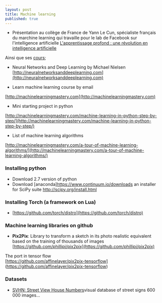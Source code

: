 ```yaml
---
layout: post
title: Machine learning
published: true
---
```


* Présentation au collège de France de Yann Le Cun, spécialiste français du marchine learning qui travaille pour le lab de Facebook sur l'intelligence artificielle [L'apprentissage profond : une révolution en intelligence artificielle](https://www.college-de-france.fr/site/yann-lecun/inaugural-lecture-2016-02-04-18h00.htm)

Ainsi que ses [cours](https://www.college-de-france.fr/site/yann-lecun/course-2016-02-26-11h00.htm);

* Neural Networks and Deep Learning by Michael Nielsen
[http://neuralnetworksanddeeplearning.com](http://neuralnetworksanddeeplearning.com)

* Learn machine learning course by email

[http://machinelearningmastery.com](http://machinelearningmastery.com)

* Mini starting project in python   

[http://machinelearningmastery.com/machine-learning-in-python-step-by-step/](http://machinelearningmastery.com/machine-learning-in-python-step-by-step/)

* List of machine learning algorithms

[http://machinelearningmastery.com/a-tour-of-machine-learning-algorithms/](http://machinelearningmastery.com/a-tour-of-machine-learning-algorithms/)


### Installing python

* Download 2.7 version of python
* Download [anaconda]https://www.continuum.io/downloads an installer for SciPy suite http://scipy.org/install.html


### Installing Torch (a framework on Lua)

* [https://github.com/torch/distro](https://github.com/torch/distro)

### Machine learning libraries on github

* **Pix2Pix**:
Library to transform a sketch in its photo realistic equivalent based on the training of thousands of images
[https://github.com/phillipi/pix2pix](https://github.com/phillipi/pix2pix)

The port in tensor flow   
[https://github.com/affinelayer/pix2pix-tensorflow]
(https://github.com/affinelayer/pix2pix-tensorflow)


### Datasets

* [SVHN: Street View House Numbers](http://ufldl.stanford.edu/housenumbers)visual database of street signs 600 000 images...
